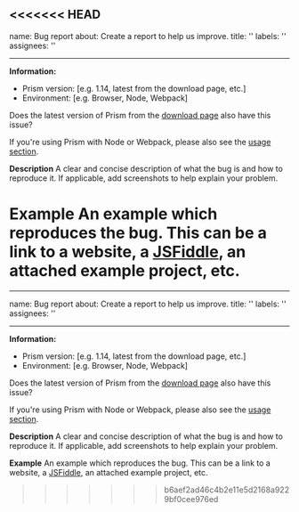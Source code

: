 <<<<<<< HEAD
---
name: Bug report
about: Create a report to help us improve.
title: ''
labels: ''
assignees: ''

---

**Information:**
- Prism version: [e.g. 1.14, latest from the download page, etc.]
- Environment: [e.g. Browser, Node, Webpack]

Does the latest version of Prism from the [download page](https://prismjs.com/download.html) also have this issue?

If you're using Prism with Node or Webpack, please also see the [usage section](https://prismjs.com/index.html#basic-usage).

**Description**
A clear and concise description of what the bug is and how to reproduce it.
If applicable, add screenshots to help explain your problem.

**Example**
An example which reproduces the bug. This can be a link to a website, a [JSFiddle](https://jsfiddle.net/), an attached example project, etc.
=======
---
name: Bug report
about: Create a report to help us improve.
title: ''
labels: ''
assignees: ''

---

**Information:**
- Prism version: [e.g. 1.14, latest from the download page, etc.]
- Environment: [e.g. Browser, Node, Webpack]

Does the latest version of Prism from the [download page](https://prismjs.com/download.html) also have this issue?

If you're using Prism with Node or Webpack, please also see the [usage section](https://prismjs.com/index.html#basic-usage).

**Description**
A clear and concise description of what the bug is and how to reproduce it.
If applicable, add screenshots to help explain your problem.

**Example**
An example which reproduces the bug. This can be a link to a website, a [JSFiddle](https://jsfiddle.net/), an attached example project, etc.
>>>>>>> b6aef2ad46c4b2e11e5d2168a9229bf0cee976ed
